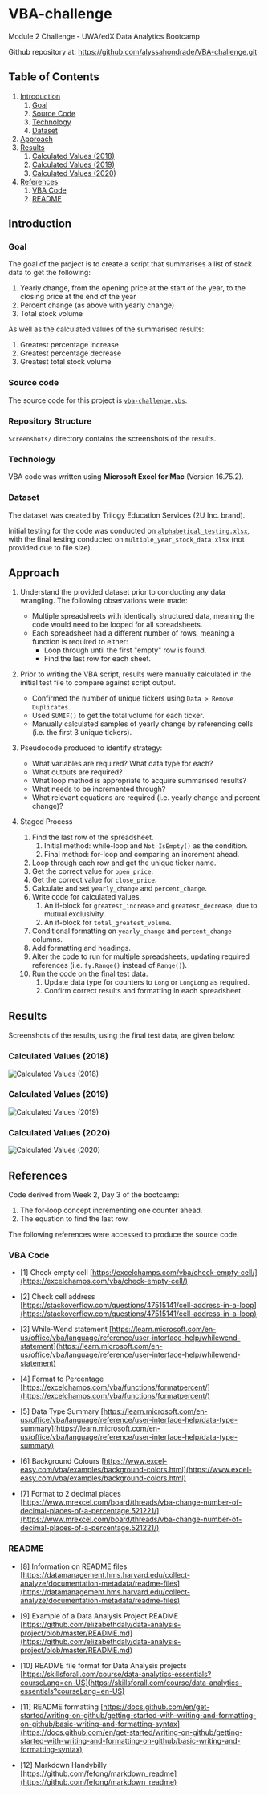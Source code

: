 # VBA-challenge
Module 2 Challenge - UWA/edX Data Analytics Bootcamp

Github repository at: https://github.com/alyssahondrade/VBA-challenge.git

## Table of Contents
1. [Introduction](https://github.com/alyssahondrade/VBA-challenge/blob/main/README.md#introduction)
    1. [Goal](https://github.com/alyssahondrade/VBA-challenge/tree/main#goal)
    2. [Source Code](https://github.com/alyssahondrade/VBA-challenge/blob/main/README.md#source-code)
    3. [Technology](https://github.com/alyssahondrade/VBA-challenge/blob/main/README.md#technology)
    4. [Dataset](https://github.com/alyssahondrade/VBA-challenge/blob/main/README.md#dataset)
2. [Approach](https://github.com/alyssahondrade/VBA-challenge/blob/main/README.md#approach)
3. [Results](https://github.com/alyssahondrade/VBA-challenge/blob/main/README.md#results)
    1. [Calculated Values (2018)](https://github.com/alyssahondrade/VBA-challenge/blob/main/README.md#calculated-values-2018)
    2. [Calculated Values (2019)](https://github.com/alyssahondrade/VBA-challenge/blob/main/README.md#calculated-values-2019)
    3. [Calculated Values (2020)](https://github.com/alyssahondrade/VBA-challenge/blob/main/README.md#calculated-values-2020)
5. [References](https://github.com/alyssahondrade/VBA-challenge/blob/main/README.md#references)
    1. [VBA Code](https://github.com/alyssahondrade/VBA-challenge/blob/main/README.md#vba-code)
    2. [README](https://github.com/alyssahondrade/VBA-challenge/blob/main/README.md#readme)

## Introduction
### Goal
The goal of the project is to create a script that summarises a list of stock data to get the following:
1. Yearly change, from the opening price at the start of the year, to the closing price at the end of the year
2. Percent change (as above with yearly change)
3. Total stock volume

As well as the calculated values of the summarised results:
1. Greatest percentage increase
2. Greatest percentage decrease
3. Greatest total stock volume

### Source code
The source code for this project is [`vba-challenge.vbs`](https://github.com/alyssahondrade/VBA-challenge/blob/main/vba-challenge.vbs).

### Repository Structure
`Screenshots/` directory contains the screenshots of the results.

### Technology
VBA code was written using **Microsoft Excel for Mac** (Version 16.75.2).

### Dataset
The dataset was created by Trilogy Education Services (2U Inc. brand).

Initial testing for the code was conducted on [`alphabetical_testing.xlsx`](https://github.com/alyssahondrade/VBA-challenge/blob/main/alphabetical_testing.xlsx), with the final testing conducted on `multiple_year_stock_data.xlsx` (not provided due to file size).

## Approach
1. Understand the provided dataset prior to conducting any data wrangling. The following observations were made: 
    - Multiple spreadsheets with identically structured data, meaning the code would need to be looped for all spreadsheets.
    - Each spreadsheet had a different number of rows, meaning a function is required to either:
        - Loop through until the first "empty" row is found.
        - Find the last row for each sheet.
      
2. Prior to writing the VBA script, results were manually calculated in the initial test file to compare against script output.
    - Confirmed the number of unique tickers using `Data > Remove Duplicates`.
    - Used `SUMIF()` to get the total volume for each ticker.
    - Manually calculated samples of yearly change by referencing cells (i.e. the first 3 unique tickers).
      
3. Pseudocode produced to identify strategy:
    - What variables are required? What data type for each?
    - What outputs are required?
    - What loop method is appropriate to acquire summarised results?
    - What needs to be incremented through?
    - What relevant equations are required (i.e. yearly change and percent change)?
      
4. Staged Process
    1. Find the last row of the spreadsheet.
        1. Initial method: while-loop and `Not IsEmpty()` as the condition.
        2. Final method: for-loop and comparing an increment ahead.
    2. Loop through each row and get the unique ticker name.
    3. Get the correct value for `open_price`.
    4. Get the correct value for `close_price`.
    5. Calculate and set `yearly_change` and `percent_change`.
    6. Write code for calculated values.
       1. An if-block for `greatest_increase` and `greatest_decrease`, due to mutual exclusivity.
       2. An if-block for `total_greatest_volume`.
    7. Conditional formatting on `yearly_change` and `percent_change` columns.
    8. Add formatting and headings.
    9. Alter the code to run for multiple spreadsheets, updating required references (i.e. `fy.Range()` instead of `Range()`).
    10. Run the code on the final test data.
        1. Update data type for counters to `Long` or `LongLong` as required.
        2. Confirm correct results and formatting in each spreadsheet.

## Results
Screenshots of the results, using the final test data, are given below:

### Calculated Values (2018)
![Calculated Values (2018)](https://github.com/alyssahondrade/VBA-challenge/blob/main/Screenshots/Calculated%20Values%20-%202018.png)

### Calculated Values (2019)
![Calculated Values (2019)](https://github.com/alyssahondrade/VBA-challenge/blob/main/Screenshots/Calculated%20Values%20-%202019.png)

### Calculated Values (2020)
![Calculated Values (2020)](https://github.com/alyssahondrade/VBA-challenge/blob/main/Screenshots/Calculated%20Values%20-%202020.png)

## References
Code derived from Week 2, Day 3 of the bootcamp:
1. The for-loop concept incrementing one counter ahead.
2. The equation to find the last row.

The following references were accessed to produce the source code.

### VBA Code
- [1] Check empty cell
  [https://excelchamps.com/vba/check-empty-cell/](https://excelchamps.com/vba/check-empty-cell/)

- [2] Check cell address
  [https://stackoverflow.com/questions/47515141/cell-address-in-a-loop](https://stackoverflow.com/questions/47515141/cell-address-in-a-loop)

- [3] While-Wend statement
  [https://learn.microsoft.com/en-us/office/vba/language/reference/user-interface-help/whilewend-statement](https://learn.microsoft.com/en-us/office/vba/language/reference/user-interface-help/whilewend-statement)

- [4] Format to Percentage
  [https://excelchamps.com/vba/functions/formatpercent/](https://excelchamps.com/vba/functions/formatpercent/)

- [5] Data Type Summary
  [https://learn.microsoft.com/en-us/office/vba/language/reference/user-interface-help/data-type-summary](https://learn.microsoft.com/en-us/office/vba/language/reference/user-interface-help/data-type-summary)

- [6] Background Colours
  [https://www.excel-easy.com/vba/examples/background-colors.html](https://www.excel-easy.com/vba/examples/background-colors.html)

- [7] Format to 2 decimal places
  [https://www.mrexcel.com/board/threads/vba-change-number-of-decimal-places-of-a-percentage.521221/](https://www.mrexcel.com/board/threads/vba-change-number-of-decimal-places-of-a-percentage.521221/)

### README
- [8] Information on README files
  [https://datamanagement.hms.harvard.edu/collect-analyze/documentation-metadata/readme-files](https://datamanagement.hms.harvard.edu/collect-analyze/documentation-metadata/readme-files)

- [9] Example of a Data Analysis Project README
  [https://github.com/elizabethdaly/data-analysis-project/blob/master/README.md](https://github.com/elizabethdaly/data-analysis-project/blob/master/README.md)

- [10] README file format for Data Analysis projects
  [https://skillsforall.com/course/data-analytics-essentials?courseLang=en-US](https://skillsforall.com/course/data-analytics-essentials?courseLang=en-US)

- [11] README formatting
  [https://docs.github.com/en/get-started/writing-on-github/getting-started-with-writing-and-formatting-on-github/basic-writing-and-formatting-syntax](https://docs.github.com/en/get-started/writing-on-github/getting-started-with-writing-and-formatting-on-github/basic-writing-and-formatting-syntax)

- [12] Markdown Handybilly
  [https://github.com/fefong/markdown_readme](https://github.com/fefong/markdown_readme)
